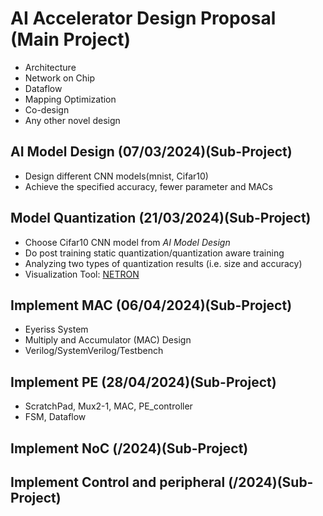 # AI Accelerator Design Proposal (Main Project)
- Architecture  
- Network on Chip  
- Dataflow  
- Mapping Optimization  
- Co-design  
- Any other novel design  

## AI Model Design (07/03/2024)(Sub-Project)
- Design different CNN models(mnist, Cifar10)   
- Achieve the specified accuracy, fewer parameter and MACs  

## Model Quantization (21/03/2024)(Sub-Project)
- Choose Cifar10 CNN model from *AI Model Design*   
- Do post training static quantization/quantization aware training    
- Analyzing two types of quantization results (i.e. size and accuracy)   
- Visualization Tool: [NETRON](https://netron.app/)  

## Implement MAC (06/04/2024)(Sub-Project)
- Eyeriss System
- Multiply and Accumulator (MAC) Design  
- Verilog/SystemVerilog/Testbench  

## Implement PE (28/04/2024)(Sub-Project)
- ScratchPad, Mux2-1, MAC, PE_controller
- FSM, Dataflow

## Implement NoC (/2024)(Sub-Project)


## Implement Control and peripheral (/2024)(Sub-Project)




